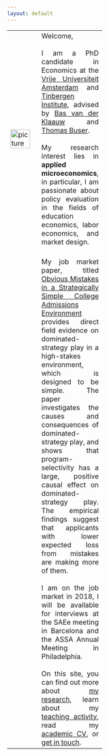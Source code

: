 ```yaml
---
layout: default
---
```


<table style="width:100%">
  <col width="20">
  <col width="50">
  <tr>
    <td><img src="{{ site.url }}/images/IMG_5500-Bearbeitet_potre.jpg" alt="picture" style="width:90%;" ></td>
    <td align = "justify"> Welcome, <br> <br> I am a PhD candidate in Economics at the <a href="http://vu-economics.nl">Vrije Universiteit Amsterdam</a> and <a href="http://tinbergen.nl">Tinbergen Institute</a>, advised by <a href="http://personal.vu.nl/b.vander.klaauw/">Bas van der Klaauw</a> and <a href="https://sites.google.com/site/thomasbuser/">Thomas Buser</a>. <br> <br> My research interest lies in <b>applied microeconomics</b>, in particular, I am passionate about policy evaluation in the fields of education economics, labor economics, and market design.</td> 
  </tr>
  <tr>
    <td></td>
    <td align = "justify"><br> My job market paper, titled <a href="http://papers.ssrn.com/sol3/papers.cfm?abstract_id=2993538">Obvious Mistakes in a Strategically Simple College Admissions Environment</a> provides direct field evidence on dominated-strategy play in a high-stakes environment, which is designed to be simple. The paper investigates the causes and consequences of dominated-strategy play, and shows that program-selectivity has a large, positive causal effect on dominated-strategy play. The empirical findings suggest that applicants with lower expected loss from mistakes are making more of them. <br> <br> I am on the job market in 2018, I will be available for interviews at the SAEe meeting in Barcelona and the ASSA Annual Meeting in Philadelphia. <br> <br> On this site, you can find out more about <a href="https://sovagos.github.io/1-research.html">my research</a>, learn about my <a href="https://sovagos.github.io/2-basic.html">teaching activity</a>, read my <a href="https://sovagos.github.io/3-CV.html">academic CV</a>, or <a href="https://sovagos.github.io/4-contact.html">get in touch</a>. </td> 
</tr>
</table>
